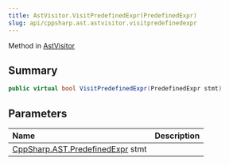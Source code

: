 ```yaml
---
title: AstVisitor.VisitPredefinedExpr(PredefinedExpr)
slug: api/cppsharp.ast.astvisitor.visitpredefinedexpr
---
```

Method in [AstVisitor](/api/cppsharp/ast/astvisitor)

## Summary



```csharp
public virtual bool VisitPredefinedExpr(PredefinedExpr stmt)
```

## Parameters

|Name|Description|
|:---|:---|
|[CppSharp.AST.PredefinedExpr](/api/cppsharp/ast/predefinedexpr) stmt||

